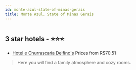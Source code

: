 ```yaml
---
id: monte-azul-state-of-minas-gerais
title: Monte Azul, State of Minas Gerais
---
```


<center><img src="https://static.hotelurbano.com/reservas/prod0/10/10894/5b61b0d426f20_hotel-e-churrascaria-delfinos.jpg" alt="" /></center>


##  3 star hotels - ⭐️⭐️⭐️

-    [Hotel e Churrascaria Delfino's](https://us.hurb.com/br/hotels/monte-azul/hotel-e-churrascaria-delfinos-10894?cmp=18055) Prices from R$70.51
   > Here you will find a family atmosphere and cozy rooms.
